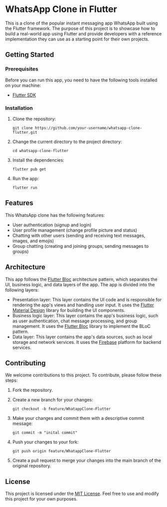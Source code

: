 # WhatsApp Clone in Flutter

This is a clone of the popular instant messaging app WhatsApp built using the Flutter framework. The purpose of this project is to showcase how to build a real-world app using Flutter and provide developers with a reference implementation they can use as a starting point for their own projects.

## Getting Started

### Prerequisites

Before you can run this app, you need to have the following tools installed on your machine:

- [Flutter SDK](https://flutter.dev/docs/get-started/install)

### Installation

1. Clone the repository:

   ```
   git clone https://github.com/your-username/whatsapp-clone-flutter.git
   ```

2. Change the current directory to the project directory:

   ```
   cd whatsapp-clone-flutter
   ```

3. Install the dependencies:

   ```
   flutter pub get
   ```

4. Run the app:

   ```
   flutter run
   ```

## Features

This WhatsApp clone has the following features:

- User authentication (signup and login)
- User profile management (change profile picture and status)
- Chatting with other users (sending and receiving text messages, images, and emojis)
- Group chatting (creating and joining groups, sending messages to groups)

## Architecture

This app follows the [Flutter Bloc](https://pub.dev/packages/riverpod) architecture pattern, which separates the UI, business logic, and data layers of the app. The app is divided into the following layers:

- Presentation layer: This layer contains the UI code and is responsible for rendering the app's views and handling user input. It uses the [Flutter Material Design](https://flutter.dev/docs/development/ui/widgets/material) library for building the UI components.
- Business logic layer: This layer contains the app's business logic, such as user authentication, chat message processing, and group management. It uses the [Flutter Bloc](https://pub.dev/packages/riverpod) library to implement the BLoC pattern.
- Data layer: This layer contains the app's data sources, such as local storage and network services. It uses the [Firebase](https://firebase.google.com/) platform for backend services.

## Contributing

We welcome contributions to this project. To contribute, please follow these steps:

1. Fork the repository.

2. Create a new branch for your changes:

   ```
   git checkout -b feature/WhatappClone-Flutter
   ```

3. Make your changes and commit them with a descriptive commit message:

   ```
   git commit -m "inital commit"
   ```

4. Push your changes to your fork:

   ```
   git push origin feature/WhatappClone-Flutter
   ```

5. Create a pull request to merge your changes into the main branch of the original repository.

## License

This project is licensed under the [MIT License](https://opensource.org/licenses/MIT). Feel free to use and modify this project for your own purposes.
